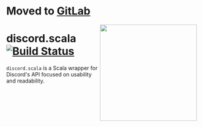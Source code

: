 # Moved to [GitLab](https://gitlab.com/dscala/discord.scala)

<img align="right" width="256" height="256" src="https://github.com/DiscordScala/discord.scala/raw/master/assets/DiscordScala.png">

# discord.scala [![Build Status](https://travis-ci.org/DiscordScala/discord.scala.svg?branch=master)](https://travis-ci.org/DiscordScala/discord.scala)

`discord.scala` is a Scala wrapper for Discord's API focused on usability and readability.
